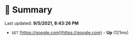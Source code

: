 # 📖 Summary
Last updated: **9/5/2021, 8:43:26 PM**

- `GET` [https://google.com](https://google.com) - **Up** (121ms)
